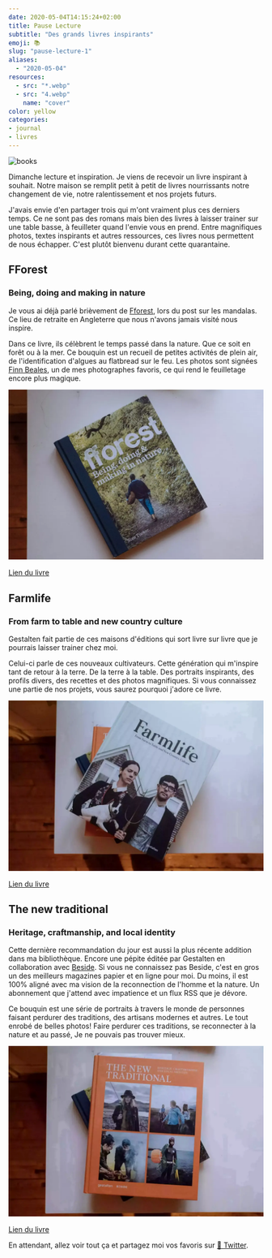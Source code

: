 ```yaml
---
date: 2020-05-04T14:15:24+02:00
title: Pause Lecture
subtitle: "Des grands livres inspirants"
emoji: 📚
slug: "pause-lecture-1"
aliases:
  - "2020-05-04"
resources:
  - src: "*.webp"
  - src: "4.webp"
    name: "cover"
color: yellow
categories:
- journal
- livres
---
```


![books](cover)

Dimanche lecture et inspiration. Je viens de recevoir un livre inspirant à souhait. Notre maison se remplit petit à petit de livres nourrissants notre changement de vie, notre ralentissement et nos projets futurs.

J'avais envie d'en partager trois qui m'ont vraiment plus ces derniers temps. Ce ne sont pas des romans mais bien des livres à laisser trainer sur une table basse, à feuilleter quand l'envie vous en prend. Entre magnifiques photos, textes inspirants et autres ressources, ces livres nous permettent de nous échapper. C'est plutôt bienvenu durant cette quarantaine.

<div class="flex flex-col items-start">
<h2 class="flex-none">FForest</h2>
<h3 class="flex-none">Being, doing and making in nature</h3>
</div>

Je vous ai déjà parlé brièvement de [Fforest](https://coldatnight.co.uk), lors du post sur les mandalas. Ce lieu de retraite en Angleterre que nous n'avons jamais visité nous inspire.

Dans ce livre, ils célèbrent le temps passé dans la nature. Que ce soit en forêt ou à la mer. Ce bouquin est un recueil de petites activités de plein air, de l'identification d'algues au flatbread sur le feu. Les photos sont signées [Finn Beales](https://madebyfinn.com), un de mes photographes favoris, ce qui rend le feuilletage encore plus magique.

[![fforest](3.webp)](https://fforest.bigcartel.com/product/fforest-being-doing-making-in-nature)

[Lien du livre](https://fforest.bigcartel.com/product/fforest-being-doing-making-in-nature)

<div class="flex flex-col items-start">
<h2 class="flex-none">Farmlife</h2>
<h3 class="flex-none">From farm to table and new country culture</h3>
</div>

Gestalten fait partie de ces maisons d'éditions qui sort livre sur livre que je pourrais laisser trainer chez moi.

Celui-ci parle de ces nouveaux cultivateurs. Cette génération qui m'inspire tant de retour à la terre. De la terre à la table. Des portraits inspirants, des profils divers, des recettes et des photos magnifiques. Si vous connaissez une partie de nos projets, vous saurez pourquoi j'adore ce livre.

[![farmlife](1.webp)](https://gestalten.com/products/farmlife)

[Lien du livre](https://gestalten.com/products/farmlife)

<div class="flex flex-col items-start">
<h2 class="flex-none">The new traditional</h2>
<h3 class="flex-none">Heritage, craftmanship, and local identity</h3>
</div>


Cette dernière recommandation du jour est aussi la plus récente addition dans ma bibliothèque. Encore une pépite éditée par Gestalten en collaboration avec [Beside](https://beside.media). Si vous ne connaissez pas Beside, c'est en gros un des meilleurs magazines papier et en ligne pour moi. Du moins, il est 100% aligné avec ma vision de la reconnection de l'homme et la nature. Un abonnement que j'attend avec impatience et un flux RSS que je dévore.

Ce bouquin est une série de portraits à travers le monde de personnes faisant perdurer des traditions, des artisans modernes et autres. Le tout enrobé de belles photos! Faire perdurer ces traditions, se reconnecter à la nature et au passé, Je ne pouvais pas trouver mieux.

[![the new traditional](2.webp)](https://gestalten.com/collections/stay-inspired/products/new-traditional)

[Lien du livre](https://gestalten.com/collections/stay-inspired/products/new-traditional)

En attendant, allez voir tout ça et partagez moi vos favoris sur [🐥 Twitter](https://twitter.com/bonjouryannick).
